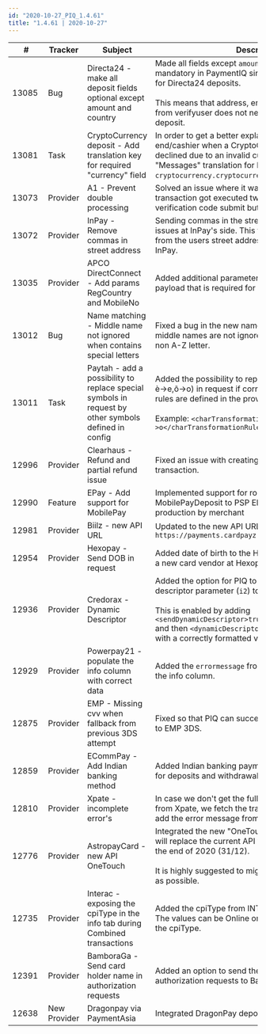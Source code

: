 ```yaml
--- 
id: "2020-10-27_PIQ_1.4.61"
title: "1.4.61 | 2020-10-27"
--- 
```



| #     | Tracker     | Subject   | Description    |
|-------|-------------|-----------|----------------|
| 13085 | Bug | Directa24 - make all deposit fields optional except amount and country | Made all fields except `amount` and `country` non mandatory in PaymentIQ since they are not mandatory for Directa24 deposits.<br/><br/>This means that address, email, phone number etc. from verifyuser does not need to be available for a deposit. |
| 13081 | Task | CryptoCurrency deposit - Add translation key for required "currency" field | In order to get a better explanation text in the front-end/cashier when a CryptoCurrency deposit is declined due to an invalid currency, you can now add a "Messages" translation for key `cryptocurrency.cryptocurrency.required`.  |
| 13073 | Provider | A1 - Prevent double processing | Solved an issue where it was possible that the transaction got executed twice if the user pressed the verification code submit button twice.|
| 13072 | Provider | InPay - Remove commas in street address | Sending commas in the street address is causing issues at InPay's side. This fix removes the commas from the users street address before sending it to InPay. |
| 13035 | Provider | APCO DirectConnect - Add params RegCountry and MobileNo | Added additional parameters to the DirectConnect payload that is required for APCDirect. |
| 13012 | Bug | Name matching - Middle name not ignored when contains special letters | Fixed a bug in the new name matching feature where middle names are not ignored if the name contain a non A-Z letter. |
| 13011 | Task | Paytah - add a possibility to replace special symbols in request by other symbols defined in config | Added the possibility to replace special symbols (e.g. è->e,õ->o) in request if corresponding transformation rules are defined in the provider config.<br/><br/>Example: `<charTransformationRules>è->e,õ->o</charTransformationRules>` |
| 12996 | Provider | Clearhaus - Refund and partial refund issue | Fixed an issue with creating a refund on a capture transaction. |
| 12990 | Feature | EPay - Add support for MobilePay | Implemented support for routing TxType MobilePayDeposit to PSP EPay. Needs to be tested in production by merchant |
| 12981 | Provider | Biilz - new API URL | Updated to the new API URL `https://payments.cardpayz.com` |
| 12954 | Provider | Hexopay - Send DOB in request | Added date of birth to the Hexopay requests to support a new card vendor at Hexopays side. |
| 12936 | Provider | Credorax - Dynamic Descriptor | Added the option for PIQ to send the dynamic descriptor parameter (`i2`) to Credorax.<br/><br/>This is enabled by adding `<sendDynamicDescriptor>true</sendDynamicDescriptor>` and then `<dynamicDescriptor>` to the CredoraxConfig with a correctly formatted value. |
| 12929 | Provider | Powerpay21 - populate the info column with correct data | Added the `errormessage` from Powerpay21 callback to the info column. |
| 12875 | Provider | EMP - Missing cvv when fallback from previous 3DS attempt | Fixed so that PIQ can successfully make 3DS fallbacks to EMP 3DS.  |
| 12859 | Provider | ECommPay - Add Indian banking method | Added Indian banking payment method with support for deposits and withdrawals. |
| 12810 | Provider | Xpate - incomplete error's | In case we don't get the full error message returned from Xpate, we fetch the transaction from them and add the error message from there. |
| 12776 | Provider | AstropayCard -  new API OneTouch | Integrated the new "OneTouch" AstropayCard API. This will replace the current API which will be terminated at the end of 2020 (31/12). <br/><br/>It is highly suggested to migrate to the new API as soon as possible. |
| 12735 | Provider | Interac - exposing the cpiType in the info tab during Combined transactions | Added the cpiType from INTERAC into the info column. The values can be Online or e-Transfer depending on the cpiType. |
| 12391 | Provider | BamboraGa - Send card holder name in authorization requests | Added an option to send the card holder name in authorization requests to BamboraGA. |
| 12638 | New Provider | Dragonpay via PaymentAsia | Integrated DragonPay deposit via PaymentAsia. |

